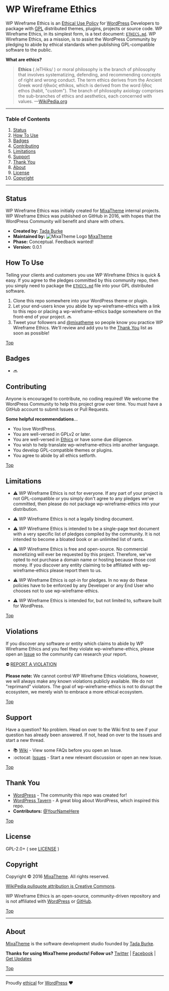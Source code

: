 # WP Wireframe Ethics

WP Wireframe Ethics is an [Ethical Use Policy](https://en.wikipedia.org/wiki/Ethics) for [WordPress](https://wordpress.org) Developers to package with [GPL](https://www.gnu.org/licenses) distributed themes, plugins, projects or source code. WP Wireframe Ethics, in its simplest form, is a text document: [`ETHICS.md`](https://github.com/mixatheme/wp-wireframe-ethics/blob/master/ETHICS.md). WP Wireframe Ethics, as a mission, is to assist the WordPress Community by pledging to abide by ethical standards when publishing GPL-compatible software to the public.

**What are ethics?**

>**Ethics** ( /eTHiks/ ) or moral philosophy is the branch of philosophy that involves systematizing, defending, and recommending concepts of right and wrong conduct. The term ethics derives from the Ancient Greek word ἠθικός ethikos, which is derived from the word ἦθος ethos (habit, "custom"). The branch of philosophy axiology comprises the sub-branches of ethics and aesthetics, each concerned with values. —[WikiPedia.org](https://en.wikipedia.org/wiki/Ethics)

---

### Table of Contents

1. [Status](https://github.com/mixatheme/wp-wireframe-ethics#status)
2. [How To Use](https://github.com/mixatheme/wp-wireframe-ethics#how-to-use)
2. [Badges](https://github.com/mixatheme/wp-wireframe-ethics#badges)
3. [Contributing](https://github.com/mixatheme/wp-wireframe-ethics#contributing)
4. [Limitations](https://github.com/mixatheme/wp-wireframe-ethics#limitations)
5. [Support](https://github.com/mixatheme/wp-wireframe-ethics#support)
6. [Thank You](https://github.com/mixatheme/wp-wireframe-ethics#thank-you)
7. [About](https://github.com/mixatheme/wp-wireframe-ethics#about)
8. [License](https://github.com/mixatheme/wp-wireframe-ethics#license)
9. [Copyright](https://github.com/mixatheme/wp-wireframe-ethics#copyright)

---

## Status

WP Wireframe Ethics was initially created for [MixaTheme](https://mixatheme.com) internal projects. WP Wireframe Ethics was published on GitHub in 2016, with hopes that the WordPress Community will benefit and share with others.

* **Created by:** [Tada Burke](https://github.com/tadaburke/authorbios/blob/master/tada-burke.md)
*  **Maintained by:** ![MixaTheme Logo](https://avatars3.githubusercontent.com/u/16634291?v=3&s=16) [MixaTheme](https://github.com/mixatheme/wp-wireframe-theme#about-mixatheme)
* **Phase:** Conceptual. Feedback wanted!
* **Version:** 0.0.1

## How To Use
Telling your clients and customers you use WP Wireframe Ethics is quick & easy. If you agree to the pledges committed by this community repo, then you simply need to package the [`ETHICS.md`](https://github.com/mixatheme/wp-wireframe-ethics/blob/master/ETHICS.md) file into your GPL distributed software.

1. Clone this repo somewhere into your WordPress theme or plugin.
2. Let your end-users know you abide by wp-wireframe-ethics with a link to this repo or placing a wp-wireframe-ethics badge somewhere on the front-end of your project. :soon:
3. Tweet your followers and [@mixatheme](//twitter.com/mixatheme) so people know you practice WP Wireframe Ethics. We'll review and add you to the [Thank You](#thank-you) list as soon as possible!

[Top](https://github.com/mixatheme/wp-wireframe-ethics)

## Badges
* :soon:

## Contributing
Anyone is encouraged to contribute, no coding required! We welcome the WordPress Community to help this project grow over time. You must have a GitHub account to submit Issues or Pull Requests.

**Some helpful recommendations**...

* You love WordPress.
* You are well-versed in GPLv2 or later.
* You are well-versed in [Ethics](https://en.wikipedia.org/wiki/Ethics) or have some due diligence.
* You wish to help translate wp-wireframe-ethics into another language.
* You develop GPL-compatible themes or plugins.
* You agree to abide by all ethics setforth.

[Top](https://github.com/mixatheme/wp-wireframe-ethics)

## Limitations

* :warning: WP Wireframe Ethics is not for everyone. If any part of your project is not GPL-compatible or you simply don't agree to any pledges we've committed, then please do not package wp-wireframe-ethics into your distribution.

* :warning: WP Wireframe Ethics is not a legally binding document.

* :warning: WP Wireframe Ethics is intended to be a single-page text document with a very specific list of pledges compiled by the community. It is not intended to become a bloated book or an unlimited list of rants.

* :warning: WP Wireframe Ethics is free and open-source. No commercial monetizing will ever be requested by this project. Therefore, we've opted to not purchase a domain name or hosting because those cost money. If you discover any entity claiming to be affiliated with wp-wireframe-ethics please report them to us.

* :warning: WP Wireframe Ethics is opt-in for pledges. In no way do these policies have to be enforced by any Developer or any End User who chooses not to use wp-wireframe-ethics. 

* :warning: WP Wireframe Ethics is intended for, but not limited to, software built for WordPress.

[Top](https://github.com/mixatheme/wp-wireframe-ethics)

## Violations
If you discover any software or entity which claims to abide by WP Wireframe Ethics and you feel they violate wp-wireframe-ethics, please open an [Issue](//github.com/mixatheme/wp-wireframe-ethics/issues) so the community can research your report.

:no_entry: [REPORT A VIOLATION](//github.com/mixatheme/wp-wireframe-ethics/issues)

**Please note:** We cannot control WP Wireframe Ethics violations, however, we will always make any known violations publicly available. We do not "reprimand" violators. The goal of wp-wireframe-ethics is not to disrupt the ecosystem, we merely wish to embrace a more ethical ecosystem.

[Top](https://github.com/mixatheme/wp-wireframe-ethics)

## Support
Have a question? No problem. Head on over to the Wiki first to see if your question has already been answered. If not, head on over to the Issues and start a new thread.

* :books: [Wiki](https://github.com/mixatheme/wp-wireframe-ethics/wiki) - View some FAQs before you open an Issue.
* :octocat: [Issues](//github.com/mixatheme/wp-wireframe-ethics/issues) - Start a new relevant discussion or open an new Issue.

[Top](https://github.com/mixatheme/wp-wireframe-ethics)

## Thank You
* [WordPress](//wordpress.org) - The community this repo was created for!
* [WordPress Tavern](https://wptavern.com) - A great blog about WordPress, which inspired this repo.
* **Contributors:** [@YourNameHere](https://#)

[Top](https://github.com/mixatheme/wp-wireframe-ethics)

## License
GPL-2.0+ ( see [LICENSE](https://github.com/mixatheme/wp-wireframe-ethics/blob/master/LICENSE) )

## Copyright
Copyright © 2016 [MixaTheme](https://mixatheme.com). All rights reserved.

[WikiPedia pullquote attribution is Creative Commons](https://commons.wikimedia.org/wiki/Commons:Reusing_content_outside_Wikimedia).

WP Wireframe Ethics is an open-source, community-driven repository and is not affiliated with [WordPress](https://wordpress.org) or [GitHub](//github.com).

[Top](https://github.com/mixatheme/wp-wireframe-ethics)

---

## About
[MixaTheme](https://mixatheme.com) is the software development studio founded by [Tada Burke](https://github.com/tadaburke/authorbios/blob/master/tada-burke.md).

**Thanks for using MixaTheme products! Follow us?** [Twitter](https://twitter.com/mixatheme) | [Facebook](https://facebook.com/MixaTheme) | [Get Updates](https://mixatheme.com)

[Top](https://github.com/mixatheme/wp-wireframe-ethics)

---
Proudly [ethical](https://github.com/mixatheme/wp-wireframe-ethics) for [WordPress](https://wordpress.org) :heart:
